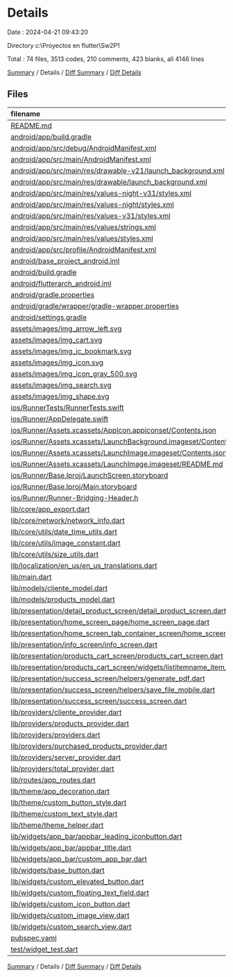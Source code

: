 # Details

Date : 2024-04-21 09:43:20

Directory c:\\Proyectos en flutter\\Sw2P1

Total : 74 files,  3513 codes, 210 comments, 423 blanks, all 4146 lines

[Summary](results.md) / Details / [Diff Summary](diff.md) / [Diff Details](diff-details.md)

## Files
| filename | language | code | comment | blank | total |
| :--- | :--- | ---: | ---: | ---: | ---: |
| [README.md](/README.md) | Markdown | 45 | 0 | 15 | 60 |
| [android/app/build.gradle](/android/app/build.gradle) | Groovy | 48 | 3 | 11 | 62 |
| [android/app/src/debug/AndroidManifest.xml](/android/app/src/debug/AndroidManifest.xml) | XML | 4 | 3 | 1 | 8 |
| [android/app/src/main/AndroidManifest.xml](/android/app/src/main/AndroidManifest.xml) | XML | 33 | 16 | 2 | 51 |
| [android/app/src/main/res/drawable-v21/launch_background.xml](/android/app/src/main/res/drawable-v21/launch_background.xml) | XML | 9 | 0 | 1 | 10 |
| [android/app/src/main/res/drawable/launch_background.xml](/android/app/src/main/res/drawable/launch_background.xml) | XML | 9 | 0 | 1 | 10 |
| [android/app/src/main/res/values-night-v31/styles.xml](/android/app/src/main/res/values-night-v31/styles.xml) | XML | 12 | 7 | 1 | 20 |
| [android/app/src/main/res/values-night/styles.xml](/android/app/src/main/res/values-night/styles.xml) | XML | 13 | 9 | 1 | 23 |
| [android/app/src/main/res/values-v31/styles.xml](/android/app/src/main/res/values-v31/styles.xml) | XML | 12 | 7 | 1 | 20 |
| [android/app/src/main/res/values/strings.xml](/android/app/src/main/res/values/strings.xml) | XML | 4 | 0 | 1 | 5 |
| [android/app/src/main/res/values/styles.xml](/android/app/src/main/res/values/styles.xml) | XML | 13 | 9 | 1 | 23 |
| [android/app/src/profile/AndroidManifest.xml](/android/app/src/profile/AndroidManifest.xml) | XML | 4 | 3 | 1 | 8 |
| [android/base_project_android.iml](/android/base_project_android.iml) | XML | 29 | 0 | 1 | 30 |
| [android/build.gradle](/android/build.gradle) | Groovy | 16 | 0 | 3 | 19 |
| [android/flutterarch_android.iml](/android/flutterarch_android.iml) | XML | 29 | 0 | 1 | 30 |
| [android/gradle.properties](/android/gradle.properties) | Properties | 3 | 0 | 1 | 4 |
| [android/gradle/wrapper/gradle-wrapper.properties](/android/gradle/wrapper/gradle-wrapper.properties) | Properties | 5 | 1 | 1 | 7 |
| [android/settings.gradle](/android/settings.gradle) | Groovy | 22 | 0 | 4 | 26 |
| [assets/images/img_arrow_left.svg](/assets/images/img_arrow_left.svg) | SVG | 10 | 0 | 1 | 11 |
| [assets/images/img_cart.svg](/assets/images/img_cart.svg) | SVG | 3 | 0 | 1 | 4 |
| [assets/images/img_ic_bookmark.svg](/assets/images/img_ic_bookmark.svg) | SVG | 10 | 0 | 1 | 11 |
| [assets/images/img_icon.svg](/assets/images/img_icon.svg) | SVG | 3 | 0 | 1 | 4 |
| [assets/images/img_icon_gray_500.svg](/assets/images/img_icon_gray_500.svg) | SVG | 3 | 0 | 1 | 4 |
| [assets/images/img_search.svg](/assets/images/img_search.svg) | SVG | 3 | 0 | 1 | 4 |
| [assets/images/img_shape.svg](/assets/images/img_shape.svg) | SVG | 3 | 0 | 1 | 4 |
| [ios/RunnerTests/RunnerTests.swift](/ios/RunnerTests/RunnerTests.swift) | Swift | 7 | 2 | 4 | 13 |
| [ios/Runner/AppDelegate.swift](/ios/Runner/AppDelegate.swift) | Swift | 12 | 0 | 2 | 14 |
| [ios/Runner/Assets.xcassets/AppIcon.appiconset/Contents.json](/ios/Runner/Assets.xcassets/AppIcon.appiconset/Contents.json) | JSON | 98 | 0 | 1 | 99 |
| [ios/Runner/Assets.xcassets/LaunchBackground.imageset/Contents.json](/ios/Runner/Assets.xcassets/LaunchBackground.imageset/Contents.json) | JSON | 21 | 0 | 1 | 22 |
| [ios/Runner/Assets.xcassets/LaunchImage.imageset/Contents.json](/ios/Runner/Assets.xcassets/LaunchImage.imageset/Contents.json) | JSON | 23 | 0 | 1 | 24 |
| [ios/Runner/Assets.xcassets/LaunchImage.imageset/README.md](/ios/Runner/Assets.xcassets/LaunchImage.imageset/README.md) | Markdown | 3 | 0 | 2 | 5 |
| [ios/Runner/Base.lproj/LaunchScreen.storyboard](/ios/Runner/Base.lproj/LaunchScreen.storyboard) | XML | 43 | 1 | 1 | 45 |
| [ios/Runner/Base.lproj/Main.storyboard](/ios/Runner/Base.lproj/Main.storyboard) | XML | 25 | 1 | 1 | 27 |
| [ios/Runner/Runner-Bridging-Header.h](/ios/Runner/Runner-Bridging-Header.h) | C++ | 1 | 0 | 1 | 2 |
| [lib/core/app_export.dart](/lib/core/app_export.dart) | Dart | 7 | 0 | 1 | 8 |
| [lib/core/network/network_info.dart](/lib/core/network/network_info.dart) | Dart | 54 | 8 | 21 | 83 |
| [lib/core/utils/date_time_utils.dart](/lib/core/utils/date_time_utils.dart) | Dart | 14 | 0 | 3 | 17 |
| [lib/core/utils/image_constant.dart](/lib/core/utils/image_constant.dart) | Dart | 23 | 9 | 17 | 49 |
| [lib/core/utils/size_utils.dart](/lib/core/utils/size_utils.dart) | Dart | 65 | 10 | 17 | 92 |
| [lib/localization/en_us/en_us_translations.dart](/lib/localization/en_us/en_us_translations.dart) | Dart | 49 | 0 | 1 | 50 |
| [lib/main.dart](/lib/main.dart) | Dart | 42 | 0 | 3 | 45 |
| [lib/models/cliente_model.dart](/lib/models/cliente_model.dart) | Dart | 12 | 0 | 2 | 14 |
| [lib/models/products_model.dart](/lib/models/products_model.dart) | Dart | 78 | 3 | 16 | 97 |
| [lib/presentation/detail_product_screen/detail_product_screen.dart](/lib/presentation/detail_product_screen/detail_product_screen.dart) | Dart | 229 | 6 | 12 | 247 |
| [lib/presentation/home_screen_page/home_screen_page.dart](/lib/presentation/home_screen_page/home_screen_page.dart) | Dart | 153 | 3 | 10 | 166 |
| [lib/presentation/home_screen_tab_container_screen/home_screen_tab_container_screen.dart](/lib/presentation/home_screen_tab_container_screen/home_screen_tab_container_screen.dart) | Dart | 164 | 5 | 9 | 178 |
| [lib/presentation/info_screen/info_screen.dart](/lib/presentation/info_screen/info_screen.dart) | Dart | 172 | 5 | 24 | 201 |
| [lib/presentation/products_cart_screen/products_cart_screen.dart](/lib/presentation/products_cart_screen/products_cart_screen.dart) | Dart | 156 | 5 | 9 | 170 |
| [lib/presentation/products_cart_screen/widgets/listitemname_item_widget.dart](/lib/presentation/products_cart_screen/widgets/listitemname_item_widget.dart) | Dart | 154 | 0 | 4 | 158 |
| [lib/presentation/success_screen/helpers/generate_pdf.dart](/lib/presentation/success_screen/helpers/generate_pdf.dart) | Dart | 134 | 24 | 8 | 166 |
| [lib/presentation/success_screen/helpers/save_file_mobile.dart](/lib/presentation/success_screen/helpers/save_file_mobile.dart) | Dart | 25 | 2 | 0 | 27 |
| [lib/presentation/success_screen/success_screen.dart](/lib/presentation/success_screen/success_screen.dart) | Dart | 152 | 1 | 4 | 157 |
| [lib/providers/cliente_provider.dart](/lib/providers/cliente_provider.dart) | Dart | 12 | 0 | 5 | 17 |
| [lib/providers/products_provider.dart](/lib/providers/products_provider.dart) | Dart | 138 | 13 | 10 | 161 |
| [lib/providers/providers.dart](/lib/providers/providers.dart) | Dart | 4 | 0 | 0 | 4 |
| [lib/providers/purchased_products_provider.dart](/lib/providers/purchased_products_provider.dart) | Dart | 9 | 0 | 4 | 13 |
| [lib/providers/server_provider.dart](/lib/providers/server_provider.dart) | Dart | 6 | 0 | 1 | 7 |
| [lib/providers/total_provider.dart](/lib/providers/total_provider.dart) | Dart | 16 | 1 | 7 | 24 |
| [lib/routes/app_routes.dart](/lib/routes/app_routes.dart) | Dart | 21 | 0 | 8 | 29 |
| [lib/theme/app_decoration.dart](/lib/theme/app_decoration.dart) | Dart | 96 | 6 | 3 | 105 |
| [lib/theme/custom_button_style.dart](/lib/theme/custom_button_style.dart) | Dart | 49 | 6 | 3 | 58 |
| [lib/theme/custom_text_style.dart](/lib/theme/custom_text_style.dart) | Dart | 53 | 6 | 3 | 62 |
| [lib/theme/theme_helper.dart](/lib/theme/theme_helper.dart) | Dart | 123 | 19 | 12 | 154 |
| [lib/widgets/app_bar/appbar_leading_iconbutton.dart](/lib/widgets/app_bar/appbar_leading_iconbutton.dart) | Dart | 30 | 1 | 6 | 37 |
| [lib/widgets/app_bar/appbar_title.dart](/lib/widgets/app_bar/appbar_title.dart) | Dart | 28 | 1 | 6 | 35 |
| [lib/widgets/app_bar/custom_app_bar.dart](/lib/widgets/app_bar/custom_app_bar.dart) | Dart | 41 | 0 | 10 | 51 |
| [lib/widgets/base_button.dart](/lib/widgets/base_button.dart) | Dart | 30 | 0 | 12 | 42 |
| [lib/widgets/custom_elevated_button.dart](/lib/widgets/custom_elevated_button.dart) | Dart | 65 | 0 | 7 | 72 |
| [lib/widgets/custom_floating_text_field.dart](/lib/widgets/custom_floating_text_field.dart) | Dart | 119 | 0 | 28 | 147 |
| [lib/widgets/custom_icon_button.dart](/lib/widgets/custom_icon_button.dart) | Dart | 66 | 0 | 12 | 78 |
| [lib/widgets/custom_image_view.dart](/lib/widgets/custom_image_view.dart) | Dart | 142 | 4 | 20 | 166 |
| [lib/widgets/custom_search_view.dart](/lib/widgets/custom_search_view.dart) | Dart | 142 | 0 | 25 | 167 |
| [pubspec.yaml](/pubspec.yaml) | YAML | 48 | 0 | 4 | 52 |
| [test/widget_test.dart](/test/widget_test.dart) | Dart | 14 | 10 | 7 | 31 |

[Summary](results.md) / Details / [Diff Summary](diff.md) / [Diff Details](diff-details.md)